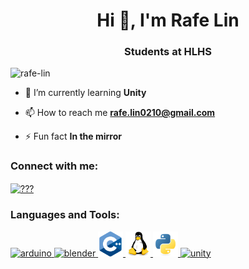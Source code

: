 <h1 align="center">Hi 👋, I'm Rafe Lin</h1>
<h3 align="center">Students at HLHS</h3>

<p align="left"> <img src="https://komarev.com/ghpvc/?username=rafe-lin&label=Profile%20views&color=0e75b6&style=flat" alt="rafe-lin" /> </p>

- 🌱 I’m currently learning **Unity**

- 📫 How to reach me **rafe.lin0210@gmail.com**

- ⚡ Fun fact **In the mirror**

<h3 align="left">Connect with me:</h3>
<p align="left">
<a href="https://instagram.com/???" target="blank"><img align="center" src="https://raw.githubusercontent.com/rahuldkjain/github-profile-readme-generator/master/src/images/icons/Social/instagram.svg" alt="???" height="30" width="40" /></a>
</p>

<h3 align="left">Languages and Tools:</h3> 
<p align="left"> <a href="https://www.arduino.cc/" target="_blank" rel="noreferrer"> <img src="https://cdn.worldvectorlogo.com/logos/arduino-1.svg" alt="arduino" width="40" height="40"/> </a> <a href="https://www.blender.org/" target="_blank" rel="noreferrer"> <img src="https://download.blender.org/branding/community/blender_community_badge_white.svg" alt="blender" width="40" height="40"/> </a> <a href="https://www.w3schools.com/cpp/" target="_blank" rel="noreferrer"> <img src="https://raw.githubusercontent.com/devicons/devicon/master/icons/cplusplus/cplusplus-original.svg" alt="cplusplus" width="40" height="40"/> </a> <a href="https://www.linux.org/" target="_blank" rel="noreferrer"> <img src="https://raw.githubusercontent.com/devicons/devicon/master/icons/linux/linux-original.svg" alt="linux" width="40" height="40"/> </a> <a href="https://www.python.org" target="_blank" rel="noreferrer"> <img src="https://raw.githubusercontent.com/devicons/devicon/master/icons/python/python-original.svg" alt="python" width="40" height="40"/> </a> <a href="https://unity.com/" target="_blank" rel="noreferrer"> <img src="https://www.vectorlogo.zone/logos/unity3d/unity3d-icon.svg" alt="unity" width="40" height="40"/> </a> </p>

<h3 ![coding](https://media4.giphy.com/media/mTPjPA6SSXgTsnZ1Dh/giphy.gif?cid=6c09b95233jkb600dbk6gc04wwul7aarsvzrf4hilbh1hi9s&ep=v1_internal_gif_by_id&rid=giphy.gif&ct=g) >
